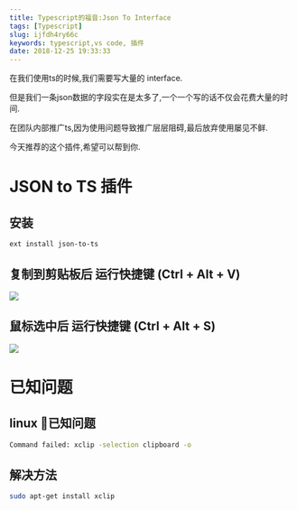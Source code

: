 ```yaml
---
title: Typescript的福音:Json To Interface
tags: [Typescript]
slug: ijfdh4ry66c
keywords: typescript,vs code, 插件
date: 2018-12-25 19:33:33
---
```

在我们使用ts的时候,我们需要写大量的 interface.

但是我们一条json数据的字段实在是太多了,一个一个写的话不仅会花费大量的时间.

在团队内部推广ts,因为使用问题导致推广层层阻碍,最后放弃使用屡见不鲜.

今天推荐的这个插件,希望可以帮到你.

# JSON to TS 插件

## 安装
```
ext install json-to-ts
```

## 复制到剪贴板后 运行快捷键 (Ctrl + Alt + V)
![](https://github.com/MariusAlch/vscode-json-to-ts/raw/master/./images/clipboard.gif)

## 鼠标选中后 运行快捷键 (Ctrl + Alt + S)
![](https://github.com/MariusAlch/vscode-json-to-ts/raw/master/./images/selection.gif)

# 已知问题

## linux 已知问题

```bash
Command failed: xclip -selection clipboard -o
```
## 解决方法
```bash
sudo apt-get install xclip
```